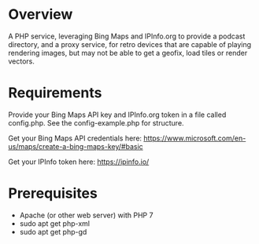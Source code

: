 # Overview

A PHP service, leveraging Bing Maps and IPInfo.org to provide a podcast directory, and a proxy service, for retro devices that are capable of playing rendering images, but may not be able to get a geofix, load tiles or render vectors.

# Requirements

Provide your Bing Maps API key and IPInfo.org token in a file called config.php. See the config-example.php for structure.

Get your Bing Maps API credentials here: https://www.microsoft.com/en-us/maps/create-a-bing-maps-key/#basic

Get your IPInfo token here: https://ipinfo.io/

# Prerequisites

* Apache (or other web server) with PHP 7
* sudo apt get php-xml
* sudo apt get php-gd
